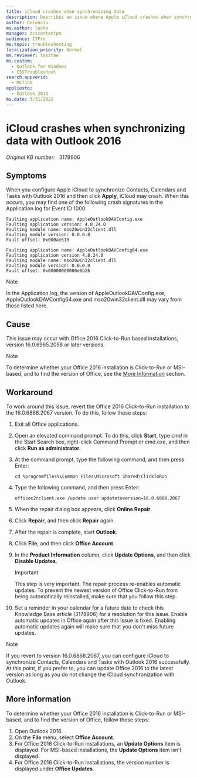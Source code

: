```yaml
---
title: iCloud crashes when synchronizing data
description: Describes an issue where Apple iCloud crashes when synchronizing Contacts, Calendars, and Tasks with Microsoft Outlook 2016.  Provides a workaround.
author: helenclu
ms.author: luche
manager: dcscontentpm
audience: ITPro
ms.topic: troubleshooting
localization_priority: Normal
ms.reviewer: tasitae
ms.custom: 
  - Outlook for Windows
  - CSSTroubleshoot
search.appverid: 
  - MET150
appliesto: 
  - Outlook 2016
ms.date: 3/31/2022
---
```

# iCloud crashes when synchronizing data with Outlook 2016

_Original KB number:_ &nbsp; 3178906

## Symptoms

When you configure Apple iCloud to synchronize Contacts, Calendars and Tasks with Outlook 2016 and then click **Apply**, iCloud may crash. When this occurs, you may find one of the following crash signatures in the Application log for Event ID 1000.

```console
Faulting application name: AppleOutlookDAVConfig.exe
Faulting application version: 4.8.24.0
Faulting module name: mso20win32client.dll
Faulting module version: 0.0.0.0
Fault offset: 0x000ae519

Faulting application name: AppleOutlookDAVConfig64.exe
Faulting application version 4.8.24.0
Faulting module name: mso20win32client.dll
Faulting module version: 0.0.0.0
Fault offset: 0x00000000000e6b26
```

> [!NOTE]
> In the Application log, the version of AppleOutlookDAVConfig.exe, AppleOutlookDAVConfig64.exe and mso20win32client.dll may vary from those listed here.

## Cause

This issue may occur with Office 2016 Click-to-Run based installations, version 16.0.6965.2058 or later versions.

> [!NOTE]
> To determine whether your Office 2016 installation is Click-to-Run or MSI-based, and to find the version of Office, see the [More Information](#more-information) section.

## Workaround

To work around this issue, revert the Office 2016 Click-to-Run installation to the 16.0.6868.2067 version. To do this, follow these steps:

1. Exit all Office applications.
2. Open an elevated command prompt. To do this, click **Start**, type *cmd* in the Start Search box, right-click Command Prompt or cmd.exe, and then click **Run as administrator**.
3. At the command prompt, type the following command, and then press Enter:

    ```cosnole
    cd %programfiles%\Common Files\Microsoft Shared\ClickToRun
    ```

4. Type the following command, and then press Enter:

    ```console
    officec2rclient.exe /update user updatetoversion=16.0.6868.2067
    ```

5. When the repair dialog box appears, click **Online Repair**.
6. Click **Repair**, and then click **Repair** again.
7. After the repair is complete, start **Outlook**.
8. Click **File**, and then click **Office Account**.
9. In the **Product Information** column, click **Update Options**, and then click **Disable Updates**.

    > [!IMPORTANT]
    > This step is very important. The repair process re-enables automatic updates. To prevent the newest version of Office Click-to-Run from being automatically reinstalled, make sure that you follow this step.

10. Set a reminder in your calendar for a future date to check this Knowledge Base article (3178906) for a resolution for this issue. Enable automatic updates in Office again after this issue is fixed. Enabling automatic updates again will make sure that you don't miss future updates.

> [!NOTE]
> If you revert to version 16.0.6868.2067, you can configure iCloud to synchronize Contacts, Calendars and Tasks with Outlook 2016 successfully. At this point, if you prefer to, you can update Office 2016 to the latest version as long as you do not change the iCloud synchronization with Outlook.

## More information

To determine whether your Office 2016 installation is Click-to-Run or MSI-based, and to find the version of Office, follow these steps:

1. Open Outlook 2016.
2. On the **File** menu, select **Office Account**.
3. For Office 2016 Click-to-Run installations, an **Update Options** item is displayed. For MSI-based installations, the **Update Options** item isn't displayed.
4. For Office 2016 Click-to-Run installations, the version number is displayed under **Office Updates**.
